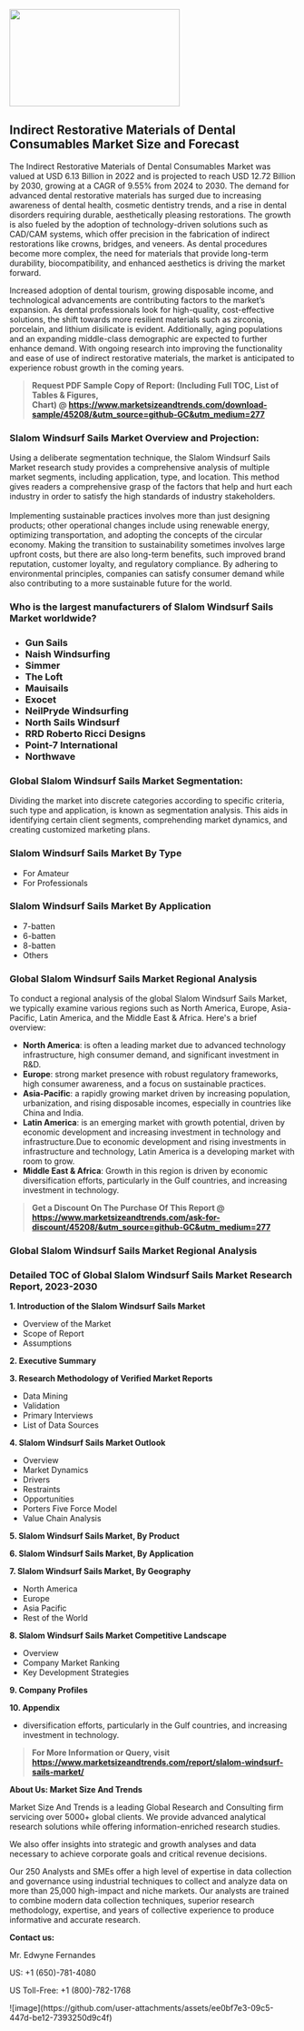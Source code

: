 <p><img class="alignnone size-medium wp-image-20088" src="https://ffe5etoiles.com/wp-content/uploads/2024/12/MST1-300x171.png" alt="" width="300" height="171" /></p><h2>Indirect Restorative Materials of Dental Consumables Market Size and Forecast</h2><p>The Indirect Restorative Materials of Dental Consumables Market was valued at USD 6.13 Billion in 2022 and is projected to reach USD 12.72 Billion by 2030, growing at a CAGR of 9.55% from 2024 to 2030. The demand for advanced dental restorative materials has surged due to increasing awareness of dental health, cosmetic dentistry trends, and a rise in dental disorders requiring durable, aesthetically pleasing restorations. The growth is also fueled by the adoption of technology-driven solutions such as CAD/CAM systems, which offer precision in the fabrication of indirect restorations like crowns, bridges, and veneers. As dental procedures become more complex, the need for materials that provide long-term durability, biocompatibility, and enhanced aesthetics is driving the market forward.</p><p>Increased adoption of dental tourism, growing disposable income, and technological advancements are contributing factors to the market’s expansion. As dental professionals look for high-quality, cost-effective solutions, the shift towards more resilient materials such as zirconia, porcelain, and lithium disilicate is evident. Additionally, aging populations and an expanding middle-class demographic are expected to further enhance demand. With ongoing research into improving the functionality and ease of use of indirect restorative materials, the market is anticipated to experience robust growth in the coming years.</p></p><blockquote id="" class=""><strong>Request PDF Sample Copy of Report: (Including Full TOC, List of Tables &amp; Figures, Chart)&nbsp;@&nbsp;<strong><a href="https://www.marketsizeandtrends.com/download-sample/45208/&utm_source=github-GC&utm_medium=277" target="_blank">https://www.marketsizeandtrends.com/download-sample/45208/&utm_source=github-GC&utm_medium=277</a></strong></strong></blockquote><h3 id="" class="">Slalom Windsurf Sails Market&nbsp;Overview and Projection:</h3><p id="" class="">Using a deliberate segmentation technique, the Slalom Windsurf Sails Market research study provides a comprehensive analysis of multiple market segments, including application, type, and location. This method gives readers a comprehensive grasp of the factors that help and hurt each industry in order to satisfy the high standards of industry stakeholders. <br /> <br />Implementing sustainable practices involves more than just designing products; other operational changes include using renewable energy, optimizing transportation, and adopting the concepts of the circular economy. Making the transition to sustainability sometimes involves large upfront costs, but there are also long-term benefits, such improved brand reputation, customer loyalty, and regulatory compliance. By adhering to environmental principles, companies can satisfy consumer demand while also contributing to a more sustainable future for the world.</p><h3 id="" class="">Who is the largest manufacturers of&nbsp;Slalom Windsurf Sails Market worldwide?</h3><h3 class=""><p><ul><li>Gun Sails </li><li> Naish Windsurfing </li><li> Simmer </li><li> The Loft </li><li> Mauisails </li><li> Exocet </li><li> NeilPryde Windsurfing </li><li> North Sails Windsurf </li><li> RRD Roberto Ricci Designs </li><li> Point-7 International </li><li> Northwave</li></ul></p></h3><h3 id="" class="">Global&nbsp;Slalom Windsurf Sails Market Segmentation:</h3><p id="" class="">Dividing the market into discrete categories according to specific criteria, such type and application, is known as segmentation analysis. This aids in identifying certain client segments, comprehending market dynamics, and creating customized marketing plans.</p><h3 id="" class="">Slalom Windsurf Sails Market&nbsp;By Type</h3><p><p><ul><li>For Amateur</li><li> For Professionals</p></li></ul></p></p><h3 id="" class="">Slalom Windsurf Sails Market&nbsp;By Application</h3><p class=""><p><ul><li>7-batten</li><li> 6-batten</li><li> 8-batten</li><li> Others</li></ul></p></p><h3 id="" class="">Global Slalom Windsurf Sails Market Regional Analysis</h3><p id="" class="">To conduct a regional analysis of the global Slalom Windsurf Sails Market, we typically examine various regions such as North America, Europe, Asia-Pacific, Latin America, and the Middle East &amp; Africa. Here's a brief overview:</p><ul><li><strong>North America</strong>: is often a leading market due to advanced technology infrastructure, high consumer demand, and significant investment in R&amp;D.</li><li><strong>Europe</strong>: strong market presence with robust regulatory frameworks, high consumer awareness, and a focus on sustainable practices.</li><li><strong>Asia-Pacific</strong>: a rapidly growing market driven by increasing population, urbanization, and rising disposable incomes, especially in countries like China and India.</li><li><strong>Latin America</strong>: is an emerging market with growth potential, driven by economic development and increasing investment in technology and infrastructure.Due to economic development and rising investments in infrastructure and technology, Latin America is a developing market with room to grow.</li><li><strong>Middle East &amp; Africa</strong>: Growth in this region is driven by economic diversification efforts, particularly in the Gulf countries, and increasing investment in technology.</li></ul><blockquote id="" class=""><strong>Get a Discount On The Purchase Of This Report @ <strong><a href="https://www.marketsizeandtrends.com/ask-for-discount/45208/&utm_source=github-GC&utm_medium=277" target="_blank">https://www.marketsizeandtrends.com/ask-for-discount/45208/&utm_source=github-GC&utm_medium=277</a></strong></strong></blockquote><h3 id="" class="">Global Slalom Windsurf Sails Market Regional Analysis</h3><h3 id="" class="">Detailed TOC of Global Slalom Windsurf Sails Market Research Report, 2023-2030</h3><p id="" class=""><strong>1. Introduction of the Slalom Windsurf Sails Market</strong></p><ul><li>Overview of the Market</li><li>Scope of Report</li><li>Assumptions</li></ul><p id="" class=""><strong>2. Executive Summary</strong></p><p id="" class=""><strong>3. Research Methodology of Verified Market Reports</strong></p><ul><li>Data Mining</li><li>Validation</li><li>Primary Interviews</li><li>List of Data Sources</li></ul><p id="" class=""><strong>4. Slalom Windsurf Sails Market Outlook</strong></p><ul><li>Overview</li><li>Market Dynamics</li><li>Drivers</li><li>Restraints</li><li>Opportunities</li><li>Porters Five Force Model</li><li>Value Chain Analysis</li></ul><p id="" class=""><strong>5. Slalom Windsurf Sails Market, By Product</strong></p><p id="" class=""><strong>6. Slalom Windsurf Sails Market, By Application</strong></p><p id="" class=""><strong>7. Slalom Windsurf Sails Market, By Geography</strong></p><ul><li>North America</li><li>Europe</li><li>Asia Pacific</li><li>Rest of the World</li></ul><p id="" class=""><strong>8. Slalom Windsurf Sails Market Competitive Landscape</strong></p><ul><li>Overview</li><li>Company Market Ranking</li><li>Key Development Strategies</li></ul><p id="" class=""><strong>9. Company Profiles</strong></p><p id="" class=""><strong>10. Appendix</strong></p><ul><li>diversification efforts, particularly in the Gulf countries, and increasing investment in technology.</li></ul><blockquote id="" class=""><strong>For More Information or Query, visit <strong><strong><a href="https://www.marketsizeandtrends.com/report/slalom-windsurf-sails-market/" target="_blank">https://www.marketsizeandtrends.com/report/slalom-windsurf-sails-market/</a></strong></strong></strong></blockquote><p id="" class=""><strong>About Us: Market Size And Trends</strong></p><p id="" class="">Market Size And Trends is a leading Global Research and Consulting firm servicing over 5000+ global clients. We provide advanced analytical research solutions while offering information-enriched research studies.</p><p id="" class="">We also offer insights into strategic and growth analyses and data necessary to achieve corporate goals and critical revenue decisions.</p><p id="" class="">Our 250 Analysts and SMEs offer a high level of expertise in data collection and governance using industrial techniques to collect and analyze data on more than 25,000 high-impact and niche markets. Our analysts are trained to combine modern data collection techniques, superior research methodology, expertise, and years of collective experience to produce informative and accurate research.</p><p id="" class=""><strong>Contact us:</strong></p><p id="" class="">Mr. Edwyne Fernandes</p><p id="" class="">US: +1 (650)-781-4080</p><p id="" class="">US Toll-Free: +1 (800)-782-1768</p>
![image](https://github.com/user-attachments/assets/ee0bf7e3-09c5-447d-be12-7393250d9c4f)
